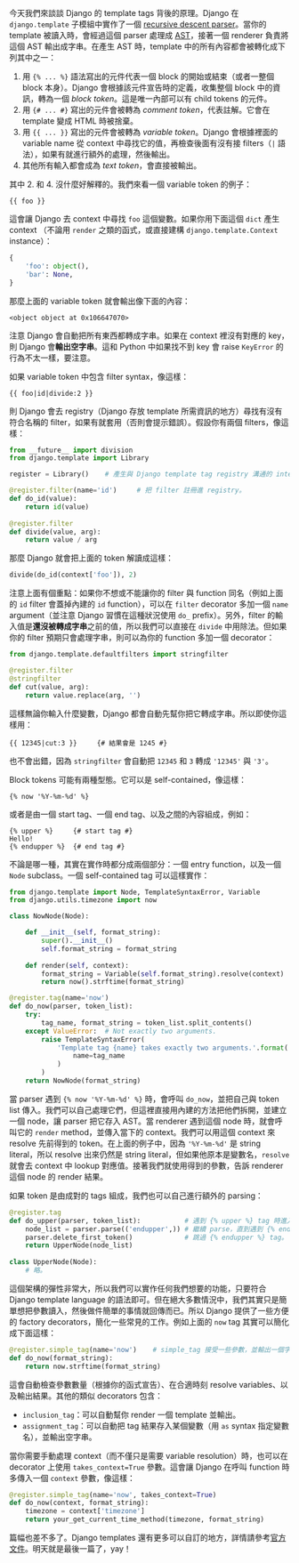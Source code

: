 今天我們來談談 Django 的 template tags 背後的原理。Django 在 `django.template` 子模組中實作了一個 [recursive descent parser](http://en.wikipedia.org/wiki/Recursive_descent_parser)。當你的 template 被讀入時，會經過這個 parser 處理成 [AST](http://zh.wikipedia.org/wiki/抽象語法樹)，接著一個 renderer 負責將這個 AST 輸出成字串。在產生 AST 時，template 中的所有內容都會被轉化成下列其中之一：

1. 用 `{% ... %}` 語法寫出的元件代表一個 block 的開始或結束（或者一整個 block 本身）。Django 會根據該元件宣告時的定義，收集整個 block 中的資訊，轉為一個 *block token*。這是唯一內部可以有 child tokens 的元件。
2. 用 `{# ... #}` 寫出的元件會被轉為 *comment token*，代表註解。它會在 template 變成 HTML 時被捨棄。
3. 用 `{{ ... }}` 寫出的元件會被轉為 *variable token*。Django 會根據裡面的 variable name 從 context 中尋找它的值，再檢查後面有沒有接 filters（`|` 語法），如果有就進行額外的處理，然後輸出。
4. 其他所有輸入都會成為 *text token*，會直接被輸出。

其中 2. 和 4. 沒什麼好解釋的。我們來看一個 variable token 的例子：

```
{{ foo }}
```

這會讓 Django 去 context 中尋找 `foo` 這個變數。如果你用下面這個 `dict` 產生 context （不論用 `render` 之類的函式，或直接建構 `django.template.Context` instance）：

```python
{
    'foo': object(),
    'bar': None,
}
```

那麼上面的 variable token 就會輸出像下面的內容：

```
<object object at 0x106647070>
```

注意 Django 會自動把所有東西都轉成字串。如果在 context 裡沒有對應的 key，則 Django 會**輸出空字串**。這和 Python 中如果找不到 key 會 raise `KeyError` 的行為不太一樣，要注意。

如果 variable token 中包含 filter syntax，像這樣：

```
{{ foo|id|divide:2 }}
```

則 Django 會去 registry（Django 存放 template 所需資訊的地方）尋找有沒有符合名稱的 filter，如果有就套用（否則會提示錯誤）。假設你有兩個 filters，像這樣：

```python
from __future__ import division
from django.template import Library

register = Library()    # 產生與 Django template tag registry 溝通的 interface。

@register.filter(name='id')     # 把 filter 註冊進 registry。
def do_id(value):
    return id(value)
    
@register.filter
def divide(value, arg):
    return value / arg
```

那麼 Django 就會把上面的 token 解讀成這樣：

```python
divide(do_id(context['foo']), 2)
```

注意上面有個重點：如果你不想或不能讓你的 filter 與 function 同名（例如上面的 `id` filter 會蓋掉內建的 `id` function），可以在 `filter` decorator 多加一個 `name` argument（並注意 Django 習慣在這種狀況使用 `do_` prefix）。另外，filter 的輸入值是**還沒被轉成字串**之前的值，所以我們可以直接在 `divide` 中用除法。但如果你的 filter 預期只會處理字串，則可以為你的 function 多加一個 decorator：

```python
from django.template.defaultfilters import stringfilter

@register.filter
@stringfilter
def cut(value, arg):
    return value.replace(arg, '')
```

這樣無論你輸入什麼變數，Django 都會自動先幫你把它轉成字串。所以即使你這樣用：

```
{{ 12345|cut:3 }}     {# 結果會是 1245 #}
```

也不會出錯，因為 `stringfilter` 會自動把 `12345` 和 `3` 轉成 `'12345'` 與 `'3'`。

Block tokens 可能有兩種型態。它可以是 self-contained，像這樣：

```
{% now '%Y-%m-%d' %}
```

或者是由一個 start tag、一個 end tag、以及之間的內容組成，例如：

```
{% upper %}     {# start tag #}
Hello!
{% endupper %}  {# end tag #}
```

不論是哪一種，其實在實作時都分成兩個部分：一個 entry function，以及一個 `Node` subclass。一個 self-contained tag 可以這樣實作：

```python
from django.template import Node, TemplateSyntaxError, Variable
from django.utils.timezone import now

class NowNode(Node):

    def __init__(self, format_string):
        super().__init__()
        self.format_string = format_string
        
    def render(self, context):
        format_string = Variable(self.format_string).resolve(context)
        return now().strftime(format_string)

@register.tag(name='now')
def do_now(parser, token_list):
    try:
        tag_name, format_string = token_list.split_contents()
    except ValueError:  # Not exactly two arguments.
        raise TemplateSyntaxError(
            'Template tag {name} takes exactly two arguments.'.format(
                name=tag_name
            )
        )
    return NowNode(format_string)
```

當 parser 遇到 `{% now '%Y-%m-%d' %}` 時，會呼叫 `do_now`，並把自己與 token list 傳入。我們可以自己處理它們，但這裡直接用內建的方法把他們拆開，並建立一個 node，讓 parser 把它存入 AST。當 renderer 遇到這個 node 時，就會呼叫它的 `render` method，並傳入當下的 context。我們可以用這個 context 來 resolve 先前得到的 token。在上面的例子中，因為 `'%Y-%m-%d'` 是 string literal，所以 resolve 出來仍然是 string literal，但如果他原本是變數名，`resolve` 就會去 context 中 lookup 對應值。接著我們就使用得到的參數，告訴 renderer 這個 node 的 render 結果。

如果 token 是由成對的 tags 組成，我們也可以自己進行額外的 parsing：

```python
@register.tag
def do_upper(parser, token_list):           # 遇到 {% upper %} tag 時進入。
    node_list = parser.parse(('endupper',)) # 繼續 parse，直到遇到 {% endupper %}。
    parser.delete_first_token()             # 跳過 {% endupper %} tag。
    return UpperNode(node_list)
    
class UpperNode(Node):
    # 略。
```

這個架構的彈性非常大，所以我們可以實作任何我們想要的功能，只要符合 Django template language 的語法即可。但在絕大多數情況中，我們其實只是簡單想把參數讀入，然後做件簡單的事情就回傳而已。所以 Django 提供了一些方便的 factory decorators，簡化一些常見的工作。例如上面的 `now` tag 其實可以簡化成下面這樣：

```python
@register.simple_tag(name='now')    # simple_tag 接受一些參數，並輸出一個字串。
def do_now(format_string):
    return now.strftime(format_string)
```

這會自動檢查參數數量（根據你的函式宣告）、在合適時刻 resolve variables、以及輸出結果。其他的類似 decorators 包含：

* `inclusion_tag`：可以自動幫你 render 一個 template 並輸出。
* `assignment_tag`：可以自動把 tag 結果存入某個變數（用 `as` syntax 指定變數名），並輸出空字串。

當你需要手動處理 context（而不僅只是需要 variable resolution）時，也可以在 decorator 上使用 `takes_context=True` 參數。這會讓 Django 在呼叫 function 時多傳入一個 `context` 參數，像這樣：

```python
@register.simple_tag(name='now', takes_context=True)
def do_now(context, format_string):
    timezone = context['timezone']
    return your_get_current_time_method(timezone, format_string)
```

篇幅也差不多了。Django templates 還有更多可以自訂的地方，詳情請參考[官方文件](https://docs.djangoproject.com/en/dev/howto/custom-template-tags/)。明天就是最後一篇了，yay！
